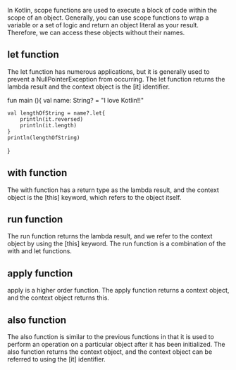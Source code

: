In Kotlin, scope functions are used to execute a block 
of code within the scope of an object. Generally, you 
can use scope functions to wrap a variable or a set of 
logic and return an object literal as your result. 
Therefore, we can access these objects without their 
names. 

## let function
The let function has numerous applications, but it is 
generally used to prevent a NullPointerException from 
occurring. The let function returns the lambda result 
and the context object is the [it] identifier. 

fun main (){
    val name: String? = "I love Kotlin!!"
    
    val lengthOfString = name?.let{
        println(it.reversed)
        println(it.length)
    }
    println(lengthOfString)
}

## with function
The with function has a return type as the lambda result, 
and the context object is the [this] keyword, which refers 
to the object itself.

## run function
The run function returns the lambda result, 
and we refer to the context object by using 
the [this] keyword. The run function is a 
combination of the with and let functions.

## apply function
apply is a higher order function. The apply function 
returns a context object, and the context object returns this.

## also function
The also function is similar to the previous functions in 
that it is used to perform an operation on a particular 
object after it has been initialized. The also function 
returns the context object, and the context object can 
be referred to using the [it] identifier.